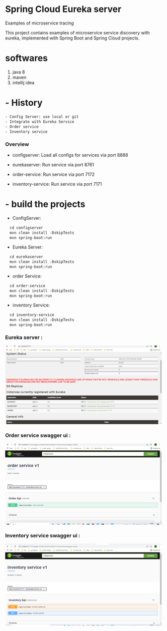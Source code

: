 # Spring Cloud Eureka server

Examples of microservice tracing 

This project contains examples of microservice service discovery with eureka, implemented with Spring Boot and Spring Cloud projects. 

# softwares
   1. java 8
   2. maven
   3. intellij idea
   
  # - History
 ```
 - Config Server: use local or git
 - Integrate with Eureka Service
 - Order service
 - Inventory service
 ```

### Overview
- configserver: Load all configs for services via port 8888

- eurekaserver: Run service via port 8761

- order-service: Run service via port 7172

- inventory-service: Run service via port 7171

 # - build the projects

 - ConfigServer: 
 ```
   cd configserver
   mvn clean install -DskipTests
   mvn spring-boot:run
 ```
 - Eureka Server: 
 ```
   cd eurekaserver
   mvn clean install -DskipTests
   mvn spring-boot:run
 ```
 - order Service: 
 ```
   cd order-service
   mvn clean install -DskipTests
   mvn spring-boot:run
 ```
  - inventory Service: 
 ```
   cd inventory-service
   mvn clean install -DskipTests
   mvn spring-boot:run
 ```
 
### Eureka server :

![This is an image](https://github.com/Apallapu/microservice-workshop/blob/master/week-1/lab-7/images/eureka.PNG)


### Order service swagger ui :

![This is an image](https://github.com/Apallapu/microservice-workshop/blob/master/week-1/lab-7/images/order-swagger.PNG)

### Inventory service swagger ui :

![This is an image](https://github.com/Apallapu/microservice-workshop/blob/master/week-1/lab-7/images/inventory-swagger.PNG)

 
 

